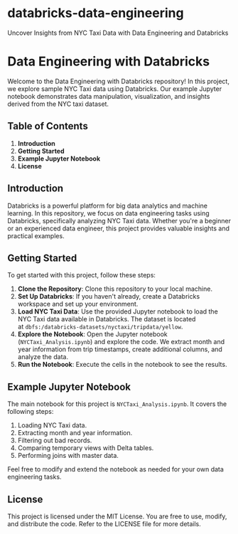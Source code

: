 # databricks-data-engineering
Uncover Insights from NYC Taxi Data with Data Engineering and Databricks

Data Engineering with Databricks
================================

Welcome to the Data Engineering with Databricks repository! In this project, we explore sample NYC Taxi data using Databricks. Our example Jupyter notebook demonstrates data manipulation, visualization, and insights derived from the NYC taxi dataset.

Table of Contents
-----------------

1.  **Introduction**
2.  **Getting Started**
3.  **Example Jupyter Notebook**
4.  **License**

Introduction
------------

Databricks is a powerful platform for big data analytics and machine learning. In this repository, we focus on data engineering tasks using Databricks, specifically analyzing NYC Taxi data. Whether you're a beginner or an experienced data engineer, this project provides valuable insights and practical examples.

Getting Started
---------------

To get started with this project, follow these steps:

1.  **Clone the Repository**: Clone this repository to your local machine.
2.  **Set Up Databricks**: If you haven't already, create a Databricks workspace and set up your environment.
3.  **Load NYC Taxi Data**: Use the provided Jupyter notebook to load the NYC Taxi data available in Databricks. The dataset is located at `dbfs:/databricks-datasets/nyctaxi/tripdata/yellow`.
4.  **Explore the Notebook**: Open the Jupyter notebook (`NYCTaxi_Analysis.ipynb`) and explore the code. We extract month and year information from trip timestamps, create additional columns, and analyze the data.
5.  **Run the Notebook**: Execute the cells in the notebook to see the results.

Example Jupyter Notebook
------------------------

The main notebook for this project is `NYCTaxi_Analysis.ipynb`. It covers the following steps:

1.  Loading NYC Taxi data.
2.  Extracting month and year information.
3.  Filtering out bad records.
4.  Comparing temporary views with Delta tables.
5.  Performing joins with master data.

Feel free to modify and extend the notebook as needed for your own data engineering tasks.

License
-------

This project is licensed under the MIT License. You are free to use, modify, and distribute the code. Refer to the LICENSE file for more details.
